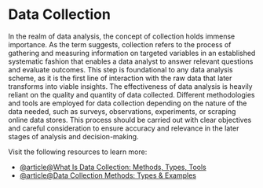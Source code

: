 # Data Collection

In the realm of data analysis, the concept of collection holds immense importance. As the term suggests, collection refers to the process of gathering and measuring information on targeted variables in an established systematic fashion that enables a data analyst to answer relevant questions and evaluate outcomes. This step is foundational to any data analysis scheme, as it is the first line of interaction with the raw data that later transforms into viable insights. The effectiveness of data analysis is heavily reliant on the quality and quantity of data collected. Different methodologies and tools are employed for data collection depending on the nature of the data needed, such as surveys, observations, experiments, or scraping online data stores. This process should be carried out with clear objectives and careful consideration to ensure accuracy and relevance in the later stages of analysis and decision-making.

Visit the following resources to learn more:

- [@article@What Is Data Collection: Methods, Types, Tools](https://www.simplilearn.com/what-is-data-collection-article#what_is_data_collection)
- [@article@Data Collection Methods: Types & Examples](https://www.questionpro.com/blog/data-collection-methods/)
